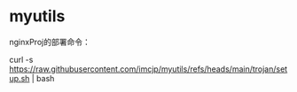 # myutils
nginxProj的部署命令：

curl -s https://raw.githubusercontent.com/imcjp/myutils/refs/heads/main/trojan/setup.sh | bash
